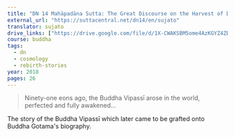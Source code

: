 ```yaml
---
title: "DN 14 Mahāpadāna Sutta: The Great Discourse on the Harvest of Deeds"
external_url: "https://suttacentral.net/dn14/en/sujato"
translator: sujato
drive_links: ["https://drive.google.com/file/d/1X-CWAKSBM5ome4AzKGYZ4ZBeZ6lBCg73/view?usp=drivesdk"]
course: buddha
tags:
  - dn
  - cosmology
  - rebirth-stories
year: 2018
pages: 26
---
```


> Ninety-one eons ago, the Buddha Vipassī arose in the world, perfected and fully awakened...

The story of the Buddha Vipassī which later came to be grafted onto Buddha Gotama's biography.
